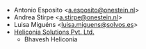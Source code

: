 - Antonio Esposito \<<a.esposito@onestein.nl>\>
- Andrea Stirpe \<<a.stirpe@onestein.nl>\>
- Luisa Miguéns \<<luisa.miguens@solvos.es>\>
- [Heliconia Solutions Pvt. Ltd.](https://www.heliconia.io)
  - Bhavesh Heliconia

